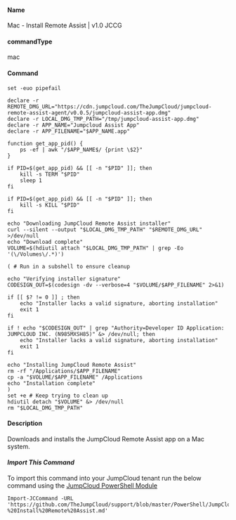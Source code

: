 #### Name

Mac - Install Remote Assist | v1.0 JCCG

#### commandType

mac

#### Command

```
set -euo pipefail

declare -r REMOTE_DMG_URL="https://cdn.jumpcloud.com/TheJumpCloud/jumpcloud-remote-assist-agent/v0.0.5/jumpcloud-assist-app.dmg"
declare -r LOCAL_DMG_TMP_PATH="/tmp/jumpcloud-assist-app.dmg"
declare -r APP_NAME="Jumpcloud Assist App"
declare -r APP_FILENAME="$APP_NAME.app"

function get_app_pid() {
    ps -ef | awk "/$APP_NAME$/ {print \$2}"
}

if PID=$(get_app_pid) && [[ -n "$PID" ]]; then
    kill -s TERM "$PID"
    sleep 1
fi

if PID=$(get_app_pid) && [[ -n "$PID" ]]; then
    kill -s KILL "$PID"
fi

echo "Downloading JumpCloud Remote Assist installer"
curl --silent --output "$LOCAL_DMG_TMP_PATH" "$REMOTE_DMG_URL" >/dev/null
echo "Download complete"
VOLUME=$(hdiutil attach "$LOCAL_DMG_TMP_PATH" | grep -Eo '(\/Volumes\/.*)')

( # Run in a subshell to ensure cleanup

echo "Verifying installer signature"
CODESIGN_OUT=$(codesign -dv --verbose=4 "$VOLUME/$APP_FILENAME" 2>&1)

if [[ $? != 0 ]] ; then
    echo "Installer lacks a valid signature, aborting installation"
    exit 1
fi

if ! echo "$CODESIGN_OUT" | grep "Authority=Developer ID Application: JUMPCLOUD INC. (N985MXSH85)" &> /dev/null; then
    echo "Installer lacks a valid signature, aborting installation"
    exit 1
fi

echo "Installing JumpCloud Remote Assist"
rm -rf "/Applications/$APP_FILENAME"
cp -a "$VOLUME/$APP_FILENAME" /Applications
echo "Installation complete"
)
set +e # Keep trying to clean up
hdiutil detach "$VOLUME" &> /dev/null
rm "$LOCAL_DMG_TMP_PATH"
```

#### Description

Downloads and installs the JumpCloud Remote Assist app on a Mac system.

#### *Import This Command*

To import this command into your JumpCloud tenant run the below command using the [JumpCloud PowerShell Module](https://github.com/TheJumpCloud/support/wiki/Installing-the-JumpCloud-PowerShell-Module)

```
Import-JCCommand -URL 'https://github.com/TheJumpCloud/support/blob/master/PowerShell/JumpCloud%20Commands%20Gallery/Mac%20Commands/Mac%20-%20Install%20Remote%20Assist.md'
```
